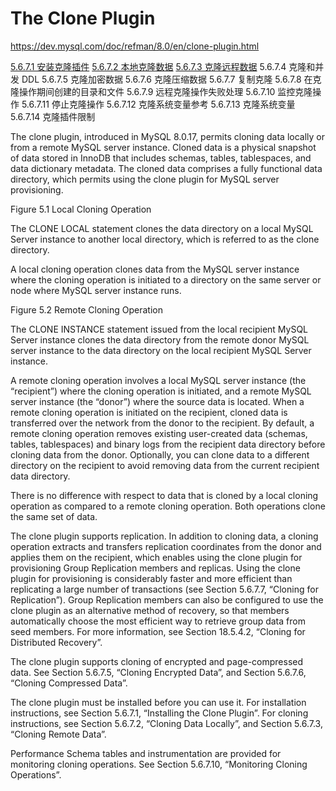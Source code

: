 # The Clone Plugin

<https://dev.mysql.com/doc/refman/8.0/en/clone-plugin.html>

[5.6.7.1 安装克隆插件](安装克隆插件.md)
[5.6.7.2 本地克隆数据](克隆数据.md#在本地克隆数据)
[5.6.7.3 克隆远程数据](克隆数据.md#克隆远程数据)
5.6.7.4 克隆和并发 DDL
5.6.7.5 克隆加密数据
5.6.7.6 克隆压缩数据
5.6.7.7 复制克隆
5.6.7.8 在克隆操作期间创建的目录和文件
5.6.7.9 远程克隆操作失败处理
5.6.7.10 监控克隆操作
5.6.7.11 停止克隆操作
5.6.7.12 克隆系统变量参考
5.6.7.13 克隆系统变量
5.6.7.14 克隆插件限制

The clone plugin, introduced in MySQL 8.0.17, permits cloning data locally or from a remote MySQL server instance. Cloned data is a physical snapshot of data stored in InnoDB that includes schemas, tables, tablespaces, and data dictionary metadata. The cloned data comprises a fully functional data directory, which permits using the clone plugin for MySQL server provisioning.

Figure 5.1 Local Cloning Operation

The CLONE LOCAL statement clones the data directory on a local MySQL Server instance to another local directory, which is referred to as the clone directory.

A local cloning operation clones data from the MySQL server instance where the cloning operation is initiated to a directory on the same server or node where MySQL server instance runs.

Figure 5.2 Remote Cloning Operation

The CLONE INSTANCE statement issued from the local recipient MySQL Server instance clones the data directory from the remote donor MySQL server instance to the data directory on the local recipient MySQL Server instance.

A remote cloning operation involves a local MySQL server instance (the “recipient”) where the cloning operation is initiated, and a remote MySQL server instance (the “donor”) where the source data is located. When a remote cloning operation is initiated on the recipient, cloned data is transferred over the network from the donor to the recipient. By default, a remote cloning operation removes existing user-created data (schemas, tables, tablespaces) and binary logs from the recipient data directory before cloning data from the donor. Optionally, you can clone data to a different directory on the recipient to avoid removing data from the current recipient data directory.

There is no difference with respect to data that is cloned by a local cloning operation as compared to a remote cloning operation. Both operations clone the same set of data.

The clone plugin supports replication. In addition to cloning data, a cloning operation extracts and transfers replication coordinates from the donor and applies them on the recipient, which enables using the clone plugin for provisioning Group Replication members and replicas. Using the clone plugin for provisioning is considerably faster and more efficient than replicating a large number of transactions (see Section 5.6.7.7, “Cloning for Replication”). Group Replication members can also be configured to use the clone plugin as an alternative method of recovery, so that members automatically choose the most efficient way to retrieve group data from seed members. For more information, see Section 18.5.4.2, “Cloning for Distributed Recovery”.

The clone plugin supports cloning of encrypted and page-compressed data. See Section 5.6.7.5, “Cloning Encrypted Data”, and Section 5.6.7.6, “Cloning Compressed Data”.

The clone plugin must be installed before you can use it. For installation instructions, see Section 5.6.7.1, “Installing the Clone Plugin”. For cloning instructions, see Section 5.6.7.2, “Cloning Data Locally”, and Section 5.6.7.3, “Cloning Remote Data”.

Performance Schema tables and instrumentation are provided for monitoring cloning operations. See Section 5.6.7.10, “Monitoring Cloning Operations”.